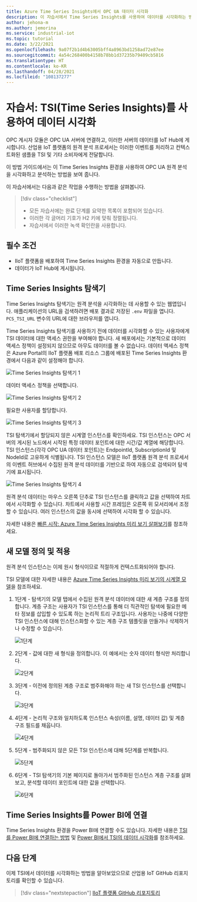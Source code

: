 ```yaml
---
title: Azure Time Series Insights에서 OPC UA 데이터 시각화
description: 이 자습서에서 Time Series Insights를 사용하여 데이터를 시각화하는 방법을 알아봅니다.
author: jehona-m
ms.author: jemorina
ms.service: industrial-iot
ms.topic: tutorial
ms.date: 3/22/2021
ms.openlocfilehash: 9a07f2b1d4b63005bff4a8963bd1258ad72e87ee
ms.sourcegitcommit: 4a54c268400b4158b78bb1d37235b79409cb5816
ms.translationtype: HT
ms.contentlocale: ko-KR
ms.lasthandoff: 04/28/2021
ms.locfileid: "108137277"
---
```

# <a name="tutorial-visualize-data-with-time-series-insights-tsi"></a>자습서: TSI(Time Series Insights)를 사용하여 데이터 시각화

OPC 게시자 모듈은 OPC UA 서버에 연결하고, 이러한 서버의 데이터를 IoT Hub에 게시합니다. 산업용 IoT 플랫폼의 원격 분석 프로세서는 이러한 이벤트를 처리하고 컨텍스트화된 샘플을 TSI 및 기타 소비자에게 전달합니다.  

이 방법 가이드에서는 이 Time Series Insights 환경을 사용하여 OPC UA 원격 분석을 시각화하고 분석하는 방법을 보여 줍니다.

이 자습서에서는 다음과 같은 작업을 수행하는 방법을 살펴봅니다.

> [!div class="checklist"]
> * 모든 자습서에는 완료 단계를 요약한 목록이 포함되어 있습니다.
> * 이러한 각 글머리 기호가 H2 키에 맞춰 정렬됩니다.
> * 자습서에서 이러한 녹색 확인란을 사용합니다.

## <a name="prerequisite"></a>필수 조건

* IIoT 플랫폼을 배포하여 Time Series Insights 환경을 자동으로 만듭니다.
* 데이터가 IoT Hub에 게시됩니다.

## <a name="time-series-insights-explorer"></a>Time Series Insights 탐색기

Time Series Insights 탐색기는 원격 분석을 시각화하는 데 사용할 수 있는 웹앱입니다. 애플리케이션의 URL을 검색하려면 배포 결과로 저장된 `.env` 파일을 엽니다.  `PCS_TSI_URL` 변수의 URL에 대한 브라우저를 엽니다.  

Time Series Insights 탐색기를 사용하기 전에 데이터를 시각화할 수 있는 사용자에게 TSI 데이터에 대한 액세스 권한을 부여해야 합니다. 새 배포에서는 기본적으로 데이터 액세스 정책이 설정되지 않으므로 아무도 데이터를 볼 수 없습니다. 데이터 액세스 정책은 Azure Portal의 IIoT 플랫폼 배포 리소스 그룹에 배포된 Time Series Insights 환경에서 다음과 같이 설정해야 합니다.

   ![Time Series Insights 탐색기 1](media/tutorial-iiot-visualize-data-tsi/tutorial-time-series-insights-data-access-1.png)

데이터 액세스 정책을 선택합니다.

   ![Time Series Insights 탐색기 2](media/tutorial-iiot-visualize-data-tsi/tutorial-time-series-insights-data-access-2.png)

필요한 사용자를 할당합니다.

   ![Time Series Insights 탐색기 3](media/tutorial-iiot-visualize-data-tsi/tutorial-time-series-insights-data-access-3.png)


TSI 탐색기에서 할당되지 않은 시계열 인스턴스를 확인하세요. TSI 인스턴스는 OPC 서버의 게시된 노드에서 시작된 특정 데이터 포인트에 대한 시간/값 계열에 해당합니다. TSI 인스턴스(각각 OPC UA 데이터 포인트)는 EndpointId, SubscriptionId 및 NodeId로 고유하게 식별됩니다. TSI 인스턴스 모델은 IIoT 플랫폼 원격 분석 프로세서의 이벤트 허브에서 수집된 원격 분석 데이터를 기반으로 하여 자동으로 검색되어 탐색기에 표시됩니다.

   ![Time Series Insights 탐색기 4](media/tutorial-iiot-visualize-data-tsi/tutorial-time-series-insights-step-0.png)

원격 분석 데이터는 마우스 오른쪽 단추로 TSI 인스턴스를 클릭하고 값을 선택하여 차트에서 시각화할 수 있습니다. 차트에서 사용할 시간 프레임은 오른쪽 위 모서리에서 조정할 수 있습니다. 여러 인스턴스의 값을 동시에 선택하여 시각화 할 수 있습니다.

자세한 내용은 [빠른 시작: Azure Time Series Insights 미리 보기 살펴보기](../time-series-insights/quickstart-explore-tsi.md)를 참조하세요.

## <a name="define-and-apply-a-new-model"></a>새 모델 정의 및 적용

원격 분석 인스턴스는 이제 원시 형식이므로 적절하게 컨텍스트화되어야 합니다. 

TSI 모델에 대한 자세한 내용은 [Azure Time Series Insights 미리 보기의 시계열 모델](../time-series-insights/concepts-model-overview.md)을 참조하세요.

1. 1단계 - 탐색기의 모델 탭에서 수집된 원격 분석 데이터에 대한 새 계층 구조를 정의합니다. 계층 구조는 사용자가 TSI 인스턴스를 통해 더 직관적인 탐색에 필요한 메타 정보를 삽입할 수 있도록 하는 논리적 트리 구조입니다. 사용자는 나중에 다양한 TSI 인스턴스에 대해 인스턴스화할 수 있는 계층 구조 템플릿을 만들거나 삭제하거나 수정할 수 있습니다.

   ![1단계](media/tutorial-iiot-visualize-data-tsi/tutorial-time-series-insights-step-1.png)

2. 2단계 - 값에 대한 새 형식을 정의합니다. 이 예에서는 숫자 데이터 형식만 처리합니다.

   ![2단계](media/tutorial-iiot-visualize-data-tsi/tutorial-time-series-insights-step-2.png)

3. 3단계 - 이전에 정의된 계층 구조로 범주화해야 하는 새 TSI 인스턴스를 선택합니다.

   ![3단계](media/tutorial-iiot-visualize-data-tsi/tutorial-time-series-insights-step-3.png)

4. 4단계 - 논리적 구조와 일치하도록 인스턴스 속성(이름, 설명, 데이터 값) 및 계층 구조 필드를 채웁니다. 

   ![4단계](media/tutorial-iiot-visualize-data-tsi/tutorial-time-series-insights-step-4.png)

5. 5단계 - 범주화되지 않은 모든 TSI 인스턴스에 대해 5단계를 반복합니다.

   ![5단계](media/tutorial-iiot-visualize-data-tsi/tutorial-time-series-insights-step-5.png)

6. 6단계 - TSI 탐색기의 기본 페이지로 돌아가서 범주화된 인스턴스 계층 구조를 살펴보고, 분석할 데이터 포인트에 대한 값을 선택합니다.

   ![6단계](media/tutorial-iiot-visualize-data-tsi/tutorial-time-series-insights-step-6.png)

## <a name="connect-time-series-insights-to-power-bi"></a>Time Series Insights를 Power BI에 연결

Time Series Insights 환경을 Power BI에 연결할 수도 있습니다.  자세한 내용은 [TSI를 Power BI에 연결하는 방법](../time-series-insights/how-to-connect-power-bi.md) 및 [ Power BI에서 TSI의 데이터 시각화](../time-series-insights/concepts-power-bi.md)를 참조하세요.


## <a name="next-steps"></a>다음 단계
이제 TSI에서 데이터를 시각화하는 방법을 알아보았으므로 산업용 IoT GitHub 리포지토리를 확인할 수 있습니다.

> [!div class="nextstepaction"]
> [IIoT 플랫폼 GitHub 리포지토리](https://github.com/Azure/iot-edge-opc-publisher)
